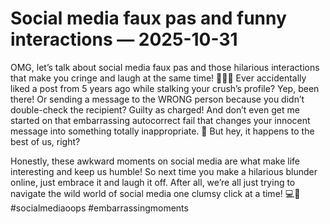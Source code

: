 # Social media faux pas and funny interactions — 2025-10-31

OMG, let’s talk about social media faux pas and those hilarious interactions that make you cringe and laugh at the same time! 🤦‍♀️😂 Ever accidentally liked a post from 5 years ago while stalking your crush’s profile? Yep, been there! Or sending a message to the WRONG person because you didn’t double-check the recipient? Guilty as charged! And don’t even get me started on that embarrassing autocorrect fail that changes your innocent message into something totally inappropriate. 🤭 But hey, it happens to the best of us, right?

Honestly, these awkward moments on social media are what make life interesting and keep us humble! So next time you make a hilarious blunder online, just embrace it and laugh it off. After all, we’re all just trying to navigate the wild world of social media one clumsy click at a time! 💻🙈 #socialmediaoops #embarrassingmoments